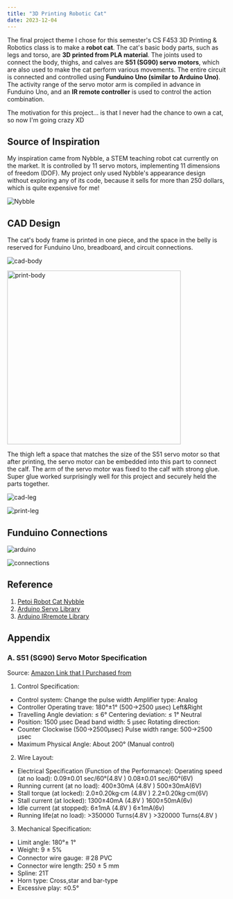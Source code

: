```yaml
---
title: "3D Printing Robotic Cat"
date: 2023-12-04
---
```


The final project theme I chose for this semester's CS F453 3D Printing & Robotics class is to make a **robot cat**. The cat's basic body parts, such as legs and torso, are **3D printed from PLA material**. The joints used to connect the body, thighs, and calves are **S51 (SG90) servo motors**, which are also used to make the cat perform various movements. The entire circuit is connected and controlled using **Funduino Uno (similar to Arduino Uno)**. The activity range of the servo motor arm is compiled in advance in Funduino Uno, and an **IR remote controller** is used to control the action combination.

The motivation for this project... is that I never had the chance to own a cat, so now I'm going crazy XD

## Source of Inspiration

My inspiration came from Nybble, a STEM teaching robot cat currently on the market. It is controlled by 11 servo motors, implementing 11 dimensions of freedom (DOF). My project only used Nybble's appearance design without exploring any of its code, because it sells for more than 250 dollars, which is quite expensive for me!

![Nybble](../../../img/Nybble.png)

## CAD Design

The cat's body frame is printed in one piece, and the space in the belly is reserved for Funduino Uno, breadboard, and circuit connections.

![cad-body](../../../img/cad-body.png)

<img src="../../../img/IMG_4175.JPG" alt="print-body" width="400">

The thigh left a space that matches the size of the S51 servo motor so that after printing, the servo motor can be embedded into this part to connect the calf. The arm of the servo motor was fixed to the calf with strong glue. Super glue worked surprisingly well for this project and securely held the parts together.

![cad-leg](../../../img/cad-leg.png)

![print-leg](../../../img/IMG_4181.JPG|width=200)

## Funduino Connections



![arduino](../../../img/arduino.png)

![connections](../../../img/IMG_4201.JPG|width=400)


## Reference
1. [Petoi Robot Cat Nybble](https://www.petoi.com/products/petoi-nybble-robot-cat?currency=USD&variant=44148945682744&utm_medium=cpc&utm_source=google&utm_campaign=Google%20Shopping&stkn=048e6f26b5af&utm_source=google-ads&utm_campaign=&utm_agid=&utm_term=&gad=1&gclid=CjwKCAjwnOipBhBQEiwACyGLukxl09PVZUJvsXRkkdYK1kh4tW_FPKavEjQp-gnj1LIsW9wG1hW_URoCnt4QAvD_BwE)
2. [Arduino Servo Library](https://www.arduino.cc/reference/en/libraries/servo/)
3. [Arduino IRremote Library](https://www.arduino.cc/reference/en/libraries/irremote/)

## Appendix
### A. S51 (SG90) Servo Motor Specification  
  Source: [Amazon Link that I Purchased from](https://www.amazon.com/Smraza-Helicopter-Airplane-Control-Arduino/dp/B07L2SF3R4/ref=mp_s_a_1_2_sspa?crid=12V3EMOAM2BDO&keywords=sg90%2Bservo&qid=1699791271&sprefix=SG90%2Caps%2C233&sr=8-2-spons&sp_csd=d2lkZ2V0TmFtZT1zcF9waG9uZV9zZWFyY2hfYXRm&th=1)
1. Control Specification:
 - Control system: Change the pulse width Amplifier type: Analog
 - Controller Operating trave: 180°±1° (500→2500 μsec) Left&Right
 - Travelling Angle deviation: ≤ 6° Centering deviation: ≤ 1° Neutral
 - Position: 1500 μsec Dead band width: 5 μsec Rotating direction:
 - Counter Clockwise (500→2500μsec) Pulse width range: 500→2500 μsec
 - Maximum Physical Angle: About 200° (Manual control)
 2. Wire Layout:

-   Electrical Specification (Function of the Performance): Operating speed (at no load): 0.09±0.01 sec/60°(4.8V ) 0.08±0.01 sec/60°(6V)
-   Running current (at no load): 400±30mA (4.8V ) 500±30mA(6V)
-   Stall torque (at locked): 2.0±0.20kg·cm (4.8V ) 2.2±0.20kg·cm(6V)
-   Stall current (at locked): 1300±40mA (4.8V ) 1600±50mA(6v)
-   Idle current (at stopped): 6±1mA (4.8V ) 6±1mA(6v)
-   Running life(at no load): >350000 Turns(4.8V ) >320000 Turns(4.8V )
3. Mechanical Specification:
- Limit angle: 180°± 1°
- Weight: 9 ± 5%
- Connector wire gauge: ＃28 PVC
- Connector wire length: 250 ± 5 mm
- Spline: 21T
- Horn type: Cross,star and bar-type
- Excessive play: ≤0.5°

